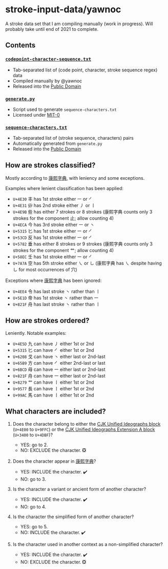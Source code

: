 # stroke-input-data/yawnoc

A stroke data set that I am compiling manually (work in progress).
Will probably take until end of 2021 to complete.


## Contents

### [`codepoint-character-sequence.txt`]

- Tab-separated list of (code point, character, stroke sequence regex) data
- Compiled manually by @yawnoc
- Released into the [Public Domain]

### [`generate.py`]

- Script used to generate `sequence-characters.txt`
- Licensed under [MIT-0]

### [`sequence-characters.txt`]

- Tab-separated list of (stroke sequence, characters) pairs
- Automatically generated from `generate.py`
- Released into the [Public Domain]

[`codepoint-character-sequence.txt`]: codepoint-character-sequence.txt
[`generate.py`]: generate.py
[`sequence-characters.txt`]: sequence-characters.txt
[Public Domain]: https://creativecommons.org/publicdomain/zero/1.0/
[MIT-0]: https://spdx.org/licenses/MIT-0


<!--
  CJK Strokes (Unicode block)
  <https://en.wikipedia.org/wiki/CJK_Strokes_(Unicode_block)>
  (`U+31C0` to `U+31E3`)
  ㇀㇁㇂㇃㇄㇅㇆㇇㇈㇉㇊㇋㇌㇍㇎㇏
  ㇐㇑㇒㇓㇔㇕㇖㇗㇘㇙㇚㇛㇜㇝㇞㇟
  ㇠㇡㇢㇣
-->

## How are strokes classified?

Mostly according to [康熙字典], with leniency and some exceptions.

Examples where lenient classification has been applied:

- `U+4E30` 丰 has 1st stroke either ㇐ or ㇒
- `U+4E31` 丱 has 2nd stroke either ㇓ or ㇑
- `U+4E9B` 些 has either 7 strokes or 8 strokes
  (康熙字典 counts only 3 strokes for the component 止; allow counting 4)
- `U+4ECA` 今 has 3rd stroke either ㇐ or ㇔
- `U+5315` 匕 has 1st stroke either ㇐ or ㇒
- `U+53CD` 反 has 1st stroke either ㇐ or ㇒
- `U+5782` 垂 has either 8 strokes or 9 strokes
  (康熙字典 counts only 3 strokes for the component 艹; allow counting 4)
- `U+58EC` 壬 has 1st stroke either ㇐ or ㇒
- `U+7A7A` 空 has 5th stroke either ㇏ or ㇟
  (康熙字典 has ㇏ despite having ㇟ for most occurrences of 穴)

Exceptions where [康熙字典] has been ignored:

- `U+4EE4` 令 has last stroke ㇔ rather than ㇑
- `U+5E1D` 帝 has 1st stroke ㇔ rather than ㇐
- `U+821F` 舟 has last stroke ㇔ rather than ㇑


## How are strokes ordered?

Leniently. Notable examples:

- `U+4E5D` 九 can have ㇓ either 1st or 2nd
- `U+5315` 匕 can have ㇒ either 1st or 2nd
- `U+6208` 戈 can have ㇔ either last or 2nd-last
- `U+65B9` 方 can have ㇒ either 2nd-last or last
- `U+6BCD` 母 can have ㇐ either last or 2nd-last
- `U+821F` 舟 can have ㇐ either last or 2nd-last
- `U+8279` 艹 can have ㇑ either 1st or 2nd
- `U+9577` 長 can have ㇑ either 1st or 2nd
- `U+99AC` 馬 can have ㇑ either 1st or 2nd


## What characters are included?

1. Does the character belong to either
   the [CJK Unified Ideographs block] (`U+4E00` to `U+9FFC`)
   or the [CJK Unified Ideographs Extension A block] (`U+3400` to `U+4DBF`)?
   - YES: go to 2.
   - NO: EXCLUDE the character. ❎

2. Does the character appear in [康熙字典]?
   - YES: INCLUDE the character. ✔️
   - NO: go to 3.

3. Is the character a variant or ancient form of another character?
   - YES: INCLUDE the character. ✔️
   - NO: go to 4.

4. Is the character the simplified form of another character?
   - YES: go to 5.
   - NO: INCLUDE the character. ✔️

5. Is the character used in another context as a non-simplified character?
   - YES: INCLUDE the character. ✔️
   - NO: EXCLUDE the character. ❎

[CJK Unified Ideographs block]:
  https://en.wikipedia.org/wiki/CJK_Unified_Ideographs_(Unicode_block)
[CJK Unified Ideographs Extension A block]:
  https://en.wikipedia.org/wiki/CJK_Unified_Ideographs_Extension_A
[康熙字典]: https://en.wikipedia.org/wiki/Kangxi_dictionary

